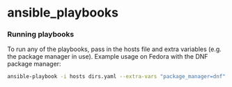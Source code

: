 # ansible_playbooks

### Running playbooks
To run any of the playbooks, pass in the hosts file and extra variables (e.g. the package manager in use).
Example usage on Fedora with the DNF package manager:
```bash
ansible-playbook -i hosts dirs.yaml --extra-vars "package_manager=dnf"
```
